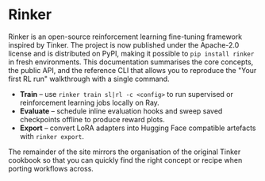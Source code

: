 # Rinker

Rinker is an open-source reinforcement learning fine-tuning framework inspired by Tinker. The project is now published under
the Apache-2.0 license and is distributed on PyPI, making it possible to `pip install rinker` in fresh environments. This
documentation summarises the core concepts, the public API, and the reference CLI that allows you to reproduce the "Your
first RL run" walkthrough with a single command.

* **Train** – use `rinker train sl|rl -c <config>` to run supervised or reinforcement learning jobs locally on Ray.
* **Evaluate** – schedule inline evaluation hooks and sweep saved checkpoints offline to produce reward plots.
* **Export** – convert LoRA adapters into Hugging Face compatible artefacts with `rinker export`.

The remainder of the site mirrors the organisation of the original Tinker cookbook so that you can quickly find the right
concept or recipe when porting workflows across.
